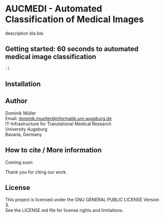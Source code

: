 # AUCMEDI - Automated Classification of Medical Images

description bla bla

## Getting started: 60 seconds to automated medical image classification

```python
:)
```

## Installation



## Author

Dominik Müller\
Email: dominik.mueller@informatik.uni-augsburg.de\
IT-Infrastructure for Translational Medical Research\
University Augsburg\
Bavaria, Germany

## How to cite / More information

Coming soon

Thank you for citing our work.

## License

This project is licensed under the GNU GENERAL PUBLIC LICENSE Version 3.\
See the LICENSE.md file for license rights and limitations.
